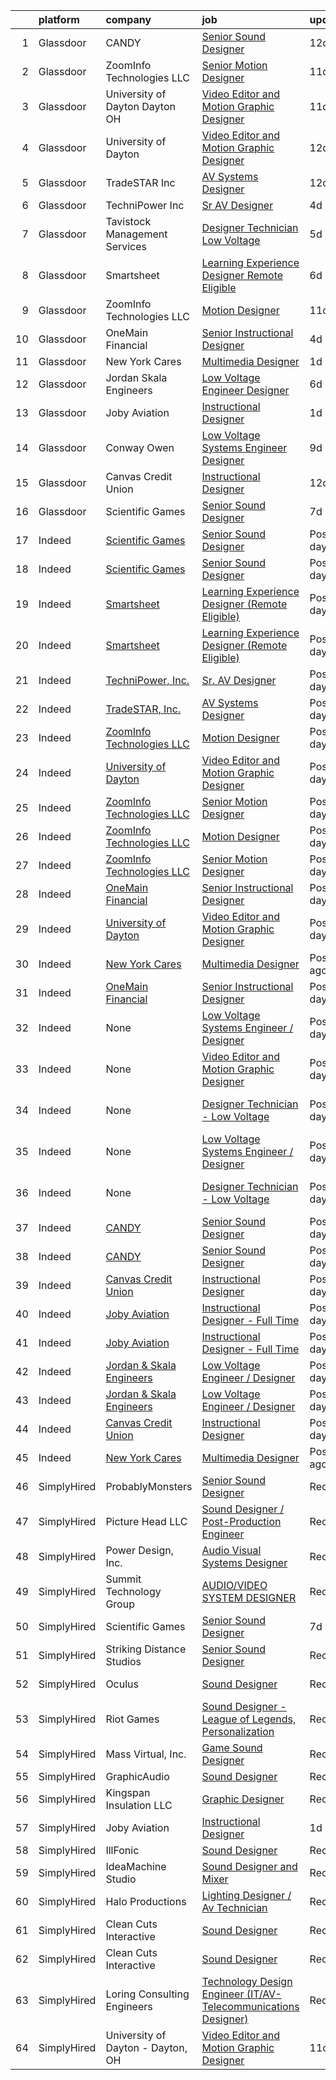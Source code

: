 

|    | platform    | company                                                                         | job                                                                                                                                                                                                                                                                                                                                                                                                                                                                                                                                                                                                                                                                                                                                                                                                                                                                                                    | update_time       | location                                             |
|---:|:------------|:--------------------------------------------------------------------------------|:-------------------------------------------------------------------------------------------------------------------------------------------------------------------------------------------------------------------------------------------------------------------------------------------------------------------------------------------------------------------------------------------------------------------------------------------------------------------------------------------------------------------------------------------------------------------------------------------------------------------------------------------------------------------------------------------------------------------------------------------------------------------------------------------------------------------------------------------------------------------------------------------------------|:------------------|:-----------------------------------------------------|
|  1 | Glassdoor   | CANDY                                                                           | [Senior Sound Designer](https://www.glassdoor.com/partner/jobListing.htm?pos=107&ao=1136043&s=58&guid=0000017e23d944009af410b928493501&src=GD_JOB_AD&t=SR&vt=w&cs=1_05a0b4ab&cb=1641278948841&jobListingId=1007523756545&jrtk=3-0-1fohtih8uu1dp801-1fohtih9bu1fq800-032916261ace96b0-)                                                                                                                                                                                                                                                                                                                                                                                                                                                                                                                                                                                                                 | 12d               | New York, NY                                         |
|  2 | Glassdoor   | ZoomInfo Technologies LLC                                                       | [Senior Motion Designer](https://www.glassdoor.com/partner/jobListing.htm?pos=116&ao=1136043&s=58&guid=0000017e23d944009af410b928493501&src=GD_JOB_AD&t=SR&vt=w&ea=1&cs=1_21e474fa&cb=1641278948842&jobListingId=1007525772522&jrtk=3-0-1fohtih8uu1dp801-1fohtih9bu1fq800-e43d7ae92d5e3182-)                                                                                                                                                                                                                                                                                                                                                                                                                                                                                                                                                                                                           | 11d               | Waltham, MA                                          |
|  3 | Glassdoor   | University of Dayton   Dayton  OH                                               | [Video Editor and Motion Graphic Designer](https://www.glassdoor.com/partner/jobListing.htm?pos=101&ao=1110586&s=58&guid=0000017e23d944009af410b928493501&src=GD_JOB_AD&t=SR&vt=w&cs=1_59c10760&cb=1641278948840&jobListingId=1007525186066&cpc=93B1EA6E25C5ADFD&jrtk=3-0-1fohtih8uu1dp801-1fohtih9bu1fq800-70f7e6ce32daee66--6NYlbfkN0CD3qj4KCfkSgLLQcWSkDrBc5ew-uU4TZbfnhjKCUcK7ESFv0xedWLg13K0jqn3QTe5G2KgpuzWiFG7b5FhIlR8iqe54X08WwRhmC5bDv2A14_TD6A6bgMrpjm1TFmnUPOH3e-gjy0xKuMZxEiLwq3hevOrHTvFS6q2z5xh4198M_8Gi6GCPEYlWu8FitCHxJ4-P18BvFbASJDONxoQEy-KL_5wViGwb9eF5QDPcMUekkOcxBFADNhgMP7jBRMB0MQ-IZGyzlSGebK-PTJ-iNq5Ww8lJqt7NE6c2v6FZIQLy9jhu-m0c-VxbipSo7X1brm1dDd_vIWQ_nc09YZwfoej-tz8GfaT8tGIAy_nz7M9Cy9uKpStaGJGBSVXxhNufkLqM6O3BszeFPi84h8GBnav_reHq_Q5oH6OVxjIBjYKU8n8W1WDKJg0U325Dh7Y2qxJzcLvYPoya4aPpWSI10Rh)                                                                         | 11d               | Dayton, OH                                           |
|  4 | Glassdoor   | University of Dayton                                                            | [Video Editor and Motion Graphic Designer](https://www.glassdoor.com/partner/jobListing.htm?pos=109&ao=1136043&s=58&guid=0000017e23d944009af410b928493501&src=GD_JOB_AD&t=SR&vt=w&cs=1_ed42a6d5&cb=1641278948841&jobListingId=1007523640754&jrtk=3-0-1fohtih8uu1dp801-1fohtih9bu1fq800-e81c8c88fb6b0092-)                                                                                                                                                                                                                                                                                                                                                                                                                                                                                                                                                                                              | 12d               | Dayton, OH                                           |
|  5 | Glassdoor   | TradeSTAR  Inc                                                                  | [AV Systems Designer](https://www.glassdoor.com/partner/jobListing.htm?pos=104&ao=1110586&s=58&guid=0000017e23d944009af410b928493501&src=GD_JOB_AD&t=SR&vt=w&ea=1&cs=1_97037054&cb=1641278948841&jobListingId=1007523756565&cpc=87A0A889578C8297&jrtk=3-0-1fohtih8uu1dp801-1fohtih9bu1fq800-499ab7be29b1360d--6NYlbfkN0BMlLwFQlzIeHqb3EUGmDxTgvwq9lhECUMn26vpEj4hXLeM7YRJeoQw8MOxG6CBAYlyTRYEU2cek6tmvN4OHzD0FfnKx7p0KMBNXDk8LqmAkwozhnqFhJLaeOPBKckVcN28-QVHHMSCNx93EowyZ7F7rPaSpCuCqlq4MaaNhtXoalvjwSeLAvKbbQ0loruacdglP0NIMi6Pr9_kU1_RXL_AOLZKEFKWkB3WnxghBSJuC4huPzmJk5gp-ql9oMqGKjhBI9eGFfuenP3z5w7P1vQvbIqNXAKb91AMWxazzYr7C2pqmAmQaA7FPCORCMxaTrW3s9N9SAs3L8Cng-8FWtr3E2bM-FfA5-g1QO_8zUfC_EGImMkoOBA6NjhstLnH7sFtQrkftA8o1ZaP5BzWBFsk5_jWZlqam2PmetVbyDgETsGoIJD3RbiZIqcY9zjU1ddbAYZYKmg6cSspYZV5p0UpCeXxheo7EXYvFqcgD-0iYLmPdp9oVsP3YIFrh4_GkqQ%3D)                                           | 12d               | Dallas, TX                                           |
|  6 | Glassdoor   | TechniPower  Inc                                                                | [Sr  AV Designer](https://www.glassdoor.com/partner/jobListing.htm?pos=106&ao=1110586&s=58&guid=0000017e23d944009af410b928493501&src=GD_JOB_AD&t=SR&vt=w&ea=1&cs=1_fb50594b&cb=1641278948841&jobListingId=1007535245583&cpc=334ABAF5D42DC775&jrtk=3-0-1fohtih8uu1dp801-1fohtih9bu1fq800-952b115a662557e1--6NYlbfkN0A7LAYSLqlkLy_r0i5tVNoFSGcucp6jV-tUu2JSK2vol0FUp-2GQjd4lbyycxyMG7Ez5nbL5T0u3iCsGka9vI7NVLj5HGducYclnP7Fo9iZPHAJhwSDGagsAB5h-ja7pfQ_6ZqdiObmFBNFiNhJKUO8coVBbU7Y_Cd9xkxAapPIfXsQSg04WYozkNjB7wdNLgYCuYzzDekF6g3kG0dpEiOQNpaCG_ZB5fIS82JByMgecMEPOUqoxsM6synYXET_1PhjtrPFzSaTA32joP_6lA4yjuOwklVHmDNQQ_FV4-HZhXNvdrTNAmpVWgFBE_YEf07qieLrnMWhW3YLE0VBCcIEkeQNoOHWVssyzMImpbi9d5XEp1oQV2Wj6Yya5J0GAmM6Iossfs3lGk6ySl0g_E3Mr0FpDv5AsuzZvWAy9SmtIBxx5UI5-U5a2IRzy7f_nBjhlzbSpi0Ncfp3v2wwOzHKLVekUnKu2ie53nokwjzrBZ-qe97w--fL5xhsBU_u53o4kU_51xD2B2ug7NAJ4MV_ZTv0EVEorWurUEcKKhl7pQ%3D%3D) | 4d                | West Valley City, UT                                 |
|  7 | Glassdoor   | Tavistock Management Services                                                   | [Designer Technician   Low Voltage](https://www.glassdoor.com/partner/jobListing.htm?pos=103&ao=1110586&s=58&guid=0000017e23d944009af410b928493501&src=GD_JOB_AD&t=SR&vt=w&ea=1&cs=1_ab340b2b&cb=1641278948841&jobListingId=1007533857172&cpc=0EE938385DA0F52C&jrtk=3-0-1fohtih8uu1dp801-1fohtih9bu1fq800-f0475c5b35989f37--6NYlbfkN0Af7IH--f52cTUDwFMUanxXcd3NiV5wYJyzlyk1G5yRESs7qkmAiffGbsA_s2gq9CXrmE21d_pqrYsOQFj27pZMtTzwvU0NHitTTwwz9XmebORUjq14dlt6E_qWSRvGuGcCv7qz2PtWEOSKcq2Bt3FD-wu_CPMGohj9LsxnBvDWQMv5fCMzPMcOzpgH1UWb_PzTxru9Cy_5chliiANFd78qDB02zbVMQXg-9RuVySo0gVYXmJF93s5Aq5gJTsvEUAjP5YAEZMZJoZmLGQBSlQYORMtHk-sJdv4Dctp-k2gGt4O3LULHusLisB1Tm2tyIB6pjyP1gaaDKOep8M3Hg29wAa6m2T2XTpHaR1zCsiQe3_fJJCRSUFw9LtO_V5oCAzK4kXwNVHfJWLNSD1ai0wg-MjEoNKXM-LftIKzEjJzN4HllONDULhosekaTUh-zVMXWLgE0UXyZWQ81stN1w7JP8lQstQ0McV7bhJFM0ZAVnd_t0hIDJcM4Hpe5QkFj3NE%3D)                             | 5d                | Orlando, FL                                          |
|  8 | Glassdoor   | Smartsheet                                                                      | [Learning Experience Designer  Remote Eligible ](https://www.glassdoor.com/partner/jobListing.htm?pos=114&ao=1136043&s=58&guid=0000017e23d944009af410b928493501&src=GD_JOB_AD&t=SR&vt=w&ea=1&cs=1_31c29061&cb=1641278948842&jobListingId=1007532777886&jrtk=3-0-1fohtih8uu1dp801-1fohtih9bu1fq800-9c2b9e53cbe404be-)                                                                                                                                                                                                                                                                                                                                                                                                                                                                                                                                                                                   | 6d                | Massachusetts                                        |
|  9 | Glassdoor   | ZoomInfo Technologies LLC                                                       | [Motion Designer](https://www.glassdoor.com/partner/jobListing.htm?pos=113&ao=1136043&s=58&guid=0000017e23d944009af410b928493501&src=GD_JOB_AD&t=SR&vt=w&ea=1&cs=1_115f19b6&cb=1641278948842&jobListingId=1007525918598&jrtk=3-0-1fohtih8uu1dp801-1fohtih9bu1fq800-0cf634688af08784-)                                                                                                                                                                                                                                                                                                                                                                                                                                                                                                                                                                                                                  | 11d               | Waltham, MA                                          |
| 10 | Glassdoor   | OneMain Financial                                                               | [Senior Instructional Designer](https://www.glassdoor.com/partner/jobListing.htm?pos=115&ao=1136043&s=58&guid=0000017e23d944009af410b928493501&src=GD_JOB_AD&t=SR&vt=w&cs=1_ae6b3fbc&cb=1641278948842&jobListingId=1007534776736&jrtk=3-0-1fohtih8uu1dp801-1fohtih9bu1fq800-fb40fe7442f87f9a-)                                                                                                                                                                                                                                                                                                                                                                                                                                                                                                                                                                                                         | 4d                | Baltimore, MD                                        |
| 11 | Glassdoor   | New York Cares                                                                  | [Multimedia Designer](https://www.glassdoor.com/partner/jobListing.htm?pos=105&ao=1110586&s=58&guid=0000017e23d944009af410b928493501&src=GD_JOB_AD&t=SR&vt=w&ea=1&cs=1_45d2527d&cb=1641278948841&jobListingId=1007538551480&cpc=451933188B21919D&jrtk=3-0-1fohtih8uu1dp801-1fohtih9bu1fq800-7ea7e0087bf49cd1--6NYlbfkN0BpAXB3UmxA5Jzv7kXMBbiD9KhP-My7lKEp4a2ErU9C88V6xNR7zCuJ1nmEhnuhwKlbgHT69L1VgkZSDNX5e9RnE0UwRib0z1luLWBWpDWZwr2sWkRSNlkRCY_BlnjyPonVZe4HTEFcq15f68WCiEgBjohZAcXwpTMMd3s4ut0dds1BJxBX9Bt42JrGlD1ZvUfea7PZu0MH_jIqsC_K-P43aBUMyCutjyM1HvtAC89qVQx8A-L97adpQQL9gJTV67UkxhUlLvsvwC4RXvChk_uYN6j_HiOhZe2QwckoQ_HSx4k3FbPB5WoQ91yTteNZDxa4iiGK6JU3xJE5xr8fbYTVXTbZ3BFIarj5bIuyheIXm4Ys-6EOabdyyZq96y2offwsVdg30W4wQcGcYFWPO-2O3ptC-3K9KBkVNZkhxt48-UTddyoWWkoVrrRgmywROBijrQmWImvlJ9QLFkHNkJnPPci2dWCkP8NtpxnnjRHywmlUyPdxdRT_)                                                         | 1d                | New York, NY                                         |
| 12 | Glassdoor   | Jordan   Skala Engineers                                                        | [Low Voltage Engineer   Designer](https://www.glassdoor.com/partner/jobListing.htm?pos=110&ao=1136043&s=58&guid=0000017e23d944009af410b928493501&src=GD_JOB_AD&t=SR&vt=w&cs=1_46d5404a&cb=1641278948841&jobListingId=1007532679148&jrtk=3-0-1fohtih8uu1dp801-1fohtih9bu1fq800-09cea0ace6e7c8b2-)                                                                                                                                                                                                                                                                                                                                                                                                                                                                                                                                                                                                       | 6d                | Norcross, GA                                         |
| 13 | Glassdoor   | Joby Aviation                                                                   | [Instructional Designer](https://www.glassdoor.com/partner/jobListing.htm?pos=102&ao=1110586&s=58&guid=0000017e23d944009af410b928493501&src=GD_JOB_AD&t=SR&vt=w&ea=1&cs=1_ee0b6a63&cb=1641278948840&jobListingId=1007538551250&cpc=214153447B1391FC&jrtk=3-0-1fohtih8uu1dp801-1fohtih9bu1fq800-490ce5a42a937a86--6NYlbfkN0CI2oZrZMBkLjhsIozcIzbpVtU-CbS7O9AQIs2Jx1nuQEXAyubn-M9t6Gl5VEv6h7cKkgfyCTU11ooGLhCBYaFtFvk7GVyan1HGLZcqSqVitk4TbskxdTOeyLVfHCDOf_HoCeq6yH1X3_Yc7YpW7JyQzb0BCqDSl07q8ZPY3prHVmXtEIuFqe03BIGyUTGYR1B_zP1OWNSNzhCxU4wD8FbjGpkSY0gevElDx3onGLg4uHdNZWDBqGS-h3KpEvatHAEG62-OJTuIBotFGHUeoj9Ly_p8WStmbB-0XgUXvcDvDayDHSS_m_WmBbey1x4SgLQCwVNwqCtq09l5bKRwjhRyofgjjpIiRG8xH3JMGKO2WV2eLmEb4R87lnsASFaR9R-e7TFgAmtLBwrAUUDuqbD5zVUA9I9IhPc1aFu6P6bTNy1QybKFZhoOaQlEN1E-VJY2gNxDicsJ3U11OYDCIYuLegUMVwdo4QDLQNHllfDO3kFy1Jqxw6LI)                                                      | 1d                | Marina, CA                                           |
| 14 | Glassdoor   | Conway   Owen                                                                   | [Low Voltage Systems Engineer   Designer](https://www.glassdoor.com/partner/jobListing.htm?pos=112&ao=1136043&s=58&guid=0000017e23d944009af410b928493501&src=GD_JOB_AD&t=SR&vt=w&cs=1_81416ed7&cb=1641278948842&jobListingId=1007528346625&jrtk=3-0-1fohtih8uu1dp801-1fohtih9bu1fq800-c244644653f0049c-)                                                                                                                                                                                                                                                                                                                                                                                                                                                                                                                                                                                               | 9d                | Alpharetta, GA                                       |
| 15 | Glassdoor   | Canvas Credit Union                                                             | [Instructional Designer](https://www.glassdoor.com/partner/jobListing.htm?pos=111&ao=1136043&s=58&guid=0000017e23d944009af410b928493501&src=GD_JOB_AD&t=SR&vt=w&ea=1&cs=1_12aa3ea3&cb=1641278948842&jobListingId=1007524090803&jrtk=3-0-1fohtih8uu1dp801-1fohtih9bu1fq800-03d84a0546e4718f-)                                                                                                                                                                                                                                                                                                                                                                                                                                                                                                                                                                                                           | 12d               | Lone Tree, CO                                        |
| 16 | Glassdoor   | Scientific Games                                                                | [Senior Sound Designer](https://www.glassdoor.com/partner/jobListing.htm?pos=108&ao=1136043&s=58&guid=0000017e23d944009af410b928493501&src=GD_JOB_AD&t=SR&vt=w&cs=1_7c5e2120&cb=1641278948841&jobListingId=1007531104572&jrtk=3-0-1fohtih8uu1dp801-1fohtih9bu1fq800-366b5c491984eeed-)                                                                                                                                                                                                                                                                                                                                                                                                                                                                                                                                                                                                                 | 7d                | Reno, NV                                             |
| 17 | Indeed      | [Scientific Games](https://www.indeed.com/cmp/Scientific-Games)                 | [Senior Sound Designer](https://www.indeed.com/rc/clk?jk=366b5c491984eeed&fccid=c84a7d17b9b1910b&vjs=3)                                                                                                                                                                                                                                                                                                                                                                                                                                                                                                                                                                                                                                                                                                                                                                                                | Posted7 days ago  | Reno, NV                                             |
| 18 | Indeed      | [Scientific Games](https://www.indeed.com/cmp/Scientific-Games)                 | [Senior Sound Designer](https://www.indeed.com/rc/clk?jk=366b5c491984eeed&fccid=c84a7d17b9b1910b&vjs=3)                                                                                                                                                                                                                                                                                                                                                                                                                                                                                                                                                                                                                                                                                                                                                                                                | Posted7 days ago  | Reno, NV                                             |
| 19 | Indeed      | [Smartsheet](https://www.indeed.com/cmp/Smartsheet)                             | [Learning Experience Designer (Remote Eligible)](https://www.indeed.com/rc/clk?jk=9c2b9e53cbe404be&fccid=af76a8783f0afba1&vjs=3)                                                                                                                                                                                                                                                                                                                                                                                                                                                                                                                                                                                                                                                                                                                                                                       | Posted6 days ago  | Massachusetts•Remote                                 |
| 20 | Indeed      | [Smartsheet](https://www.indeed.com/cmp/Smartsheet)                             | [Learning Experience Designer (Remote Eligible)](https://www.indeed.com/rc/clk?jk=9c2b9e53cbe404be&fccid=af76a8783f0afba1&vjs=3)                                                                                                                                                                                                                                                                                                                                                                                                                                                                                                                                                                                                                                                                                                                                                                       | Posted6 days ago  | Massachusetts•Remote                                 |
| 21 | Indeed      | [TechniPower, Inc.](https://www.indeed.com/cmp/Technipower,-Inc.)               | [Sr. AV Designer](https://www.indeed.com/pagead/clk?mo=r&ad=-6NYlbfkN0A7LAYSLqlkLy_r0i5tVNoFSGcucp6jV-tUu2JSK2vol0FUp-2GQjd4lbyycxyMG7Ez5nbL5T0u3iCsGka9vI7NVLj5HGducYclnP7Fo9iZPHAJhwSDGagsAB5h-ja7pfQ_6ZqdiObmFIke5Nd_68AHQi92kxJaMqyzADAxoRBhRKXWf2qbNx8D0j6_TK5FFfB_1uB9ksaaF_ueVo96vpcftQIBNIUmQgfdf-_8Y_ozeQerD47R0mMy2Qv5ae0z4ghhkShUXC2Z3hk6ij3jbjKIfORNotB8ZHeUAYCYlpikB7pJlXcaGE7GuGE1bTiEXRfA5O0Q7xEFWDm_hJe_Z1NMOiBmO2lAVZPpXkVfWg-5STxc-bMtgsr5qrp45odX5uj_Yu7CF2rl7bqASnoGiAyWMTiVhLhd4BFOpvNHv_29v9_JCx4tnTSG_-6YKv16EFfzvurwxo-zAOkvJkWc2j6GVoVOAcbXLAl0Je5jfrWDZODaeWyAybBxfMRCxdA0rPOYjMMsZAFv6ZSIVTLSVsT0&p=14&fvj=0&vjs=3)                                                                                                                                                                                                                                                         | Posted4 days ago  | West Valley City, UT                                 |
| 22 | Indeed      | [TradeSTAR, Inc.](https://www.indeed.com/cmp/Tradestar-Inc.)                    | [AV Systems Designer](https://www.indeed.com/pagead/clk?mo=r&ad=-6NYlbfkN0BMlLwFQlzIeHqb3EUGmDxTgvwq9lhECUMn26vpEj4hXLeM7YRJeoQw8MOxG6CBAYlyTRYEU2cek6tmvN4OHzD0FfnKx7p0KMBNXDk8LqmAkwozhnqFhJLaeOPBKckVcN28-QVHHMSCNx93EowyZ7F73z9Ho2MgxQ8XEhDIAPs0Fe4poo9ouuIB_AivYFXq8r9o1l5DyC5520Qj2Cdvrd6HIaQXnA7prwSRXVzyDwUZpIw27WX76hUwrMcauOzA6Fhq_ndHbPNvqk1O4hmU4549eW8TUxKlO0CTeiTGDmyS3T0miyBVodQ_3f-ZI9rBJywd_sDOlrNBWvnbHXfmgLS1DtjeB0daRTgju22STuYb8uyOIQl1koKo4Vb6TMdI3RpeLpDyo1D9uY-nnOQMJfBwFT2GI78YLlIfH6gIoG4ZwdulYjP6qln9BsKfb7o6c-uGVIblnClXnvTcrB-cdw_MO81Keyf-Q5FYlthIkq0gfg==&p=13&fvj=1&vjs=3)                                                                                                                                                                                                                                                                                             | Posted12 days ago | Dallas, TX                                           |
| 23 | Indeed      | [ZoomInfo Technologies LLC](https://www.indeed.com/cmp/Zoominfo)                | [Motion Designer](https://www.indeed.com/rc/clk?jk=0cf634688af08784&fccid=56c25448bab54e90&vjs=3)                                                                                                                                                                                                                                                                                                                                                                                                                                                                                                                                                                                                                                                                                                                                                                                                      | Posted11 days ago | Waltham, MA                                          |
| 24 | Indeed      | [University of Dayton](https://www.indeed.com/cmp/University-of-Dayton)         | [Video Editor and Motion Graphic Designer](https://www.indeed.com/rc/clk?jk=e81c8c88fb6b0092&fccid=f2c4f34c75d0143a&vjs=3)                                                                                                                                                                                                                                                                                                                                                                                                                                                                                                                                                                                                                                                                                                                                                                             | Posted12 days ago | Dayton, OH 45469 (University Park area)              |
| 25 | Indeed      | [ZoomInfo Technologies LLC](https://www.indeed.com/cmp/Zoominfo)                | [Senior Motion Designer](https://www.indeed.com/rc/clk?jk=e43d7ae92d5e3182&fccid=56c25448bab54e90&vjs=3)                                                                                                                                                                                                                                                                                                                                                                                                                                                                                                                                                                                                                                                                                                                                                                                               | Posted11 days ago | Waltham, MA                                          |
| 26 | Indeed      | [ZoomInfo Technologies LLC](https://www.indeed.com/cmp/Zoominfo)                | [Motion Designer](https://www.indeed.com/rc/clk?jk=0cf634688af08784&fccid=56c25448bab54e90&vjs=3)                                                                                                                                                                                                                                                                                                                                                                                                                                                                                                                                                                                                                                                                                                                                                                                                      | Posted11 days ago | Waltham, MA                                          |
| 27 | Indeed      | [ZoomInfo Technologies LLC](https://www.indeed.com/cmp/Zoominfo)                | [Senior Motion Designer](https://www.indeed.com/rc/clk?jk=e43d7ae92d5e3182&fccid=56c25448bab54e90&vjs=3)                                                                                                                                                                                                                                                                                                                                                                                                                                                                                                                                                                                                                                                                                                                                                                                               | Posted11 days ago | Waltham, MA                                          |
| 28 | Indeed      | [OneMain Financial](https://www.indeed.com/cmp/Onemain)                         | [Senior Instructional Designer](https://www.indeed.com/rc/clk?jk=fb40fe7442f87f9a&fccid=2e65a8199f31f834&vjs=3)                                                                                                                                                                                                                                                                                                                                                                                                                                                                                                                                                                                                                                                                                                                                                                                        | Posted4 days ago  | Baltimore, MD                                        |
| 29 | Indeed      | [University of Dayton](https://www.indeed.com/cmp/University-of-Dayton)         | [Video Editor and Motion Graphic Designer](https://www.indeed.com/rc/clk?jk=e81c8c88fb6b0092&fccid=f2c4f34c75d0143a&vjs=3)                                                                                                                                                                                                                                                                                                                                                                                                                                                                                                                                                                                                                                                                                                                                                                             | Posted12 days ago | Dayton, OH 45469 (University Park area)              |
| 30 | Indeed      | [New York Cares](https://www.indeed.com/cmp/New-York-Cares)                     | [Multimedia Designer](https://www.indeed.com/company/New-York-Cares/jobs/Multimedia-Designer-7ea7e0087bf49cd1?fccid=64598d8ec2459318&vjs=3)                                                                                                                                                                                                                                                                                                                                                                                                                                                                                                                                                                                                                                                                                                                                                            | Posted1 day ago   | New York, NY•Remote                                  |
| 31 | Indeed      | [OneMain Financial](https://www.indeed.com/cmp/Onemain)                         | [Senior Instructional Designer](https://www.indeed.com/rc/clk?jk=fb40fe7442f87f9a&fccid=2e65a8199f31f834&vjs=3)                                                                                                                                                                                                                                                                                                                                                                                                                                                                                                                                                                                                                                                                                                                                                                                        | Posted4 days ago  | Baltimore, MD                                        |
| 32 | Indeed      | None                                                                            | [Low Voltage Systems Engineer / Designer](https://www.indeed.com/rc/clk?jk=c244644653f0049c&fccid=dfab47f151945a41&vjs=3)                                                                                                                                                                                                                                                                                                                                                                                                                                                                                                                                                                                                                                                                                                                                                                              | Posted9 days ago  | Alpharetta, GA                                       |
| 33 | Indeed      | None                                                                            | [Video Editor and Motion Graphic Designer](https://www.indeed.com/pagead/clk?mo=r&ad=-6NYlbfkN0CD3qj4KCfkSgLLQcWSkDrBc5ew-uU4TZbfnhjKCUcK7ESFv0xedWLg13K0jqn3QTe5G2KgpuzWiFG7b5FhIlR8iqe54X08WwRhmC5bDv2A14_TD6A6bgMrpjm1TFmnUPOH3e-gjy0xKvel5bY-env3p9il8pabqQ65uq6eJdJJ2X3dyHL1VCkjp8LPpD2ggocnOWoXr_vQG-oSRt733kHqDi180TyxzGIVRSsfhct-DfxUMuejui_s-DzpxUQiXxQgSFXA6Iz98Q5s92StPmM8IDUWHEjYahcI_BZKN0A2YWuYzA-gY_5RAs1NpNTiHbAcZcDT-Ms1fnaXk_dSL_M_s_Ep0pTU9NnWp2Bq4q3y_P9S1kFJy5u0iNDEUuPJAncOnFF15PBWOZmmJnXDS1cF5Wqk5v1fz043ToMbpFURX3pJOLWOXsmEAwy1OHsOkc8=&p=5&fvj=0&vjs=3)                                                                                                                                                                                                                                                                                                                     | Posted11 days ago | Dayton, OH 45469                                     |
| 34 | Indeed      | None                                                                            | [Designer Technician - Low Voltage](https://www.indeed.com/company/Tavistock-Management-Services/jobs/Designer-Technician-f0475c5b35989f37?fccid=2f1cae4c925485e1&vjs=3)                                                                                                                                                                                                                                                                                                                                                                                                                                                                                                                                                                                                                                                                                                                               | Posted5 days ago  | Orlando, FL 32827 (Northlake Park at Lake Nona area) |
| 35 | Indeed      | None                                                                            | [Low Voltage Systems Engineer / Designer](https://www.indeed.com/rc/clk?jk=c244644653f0049c&fccid=dfab47f151945a41&vjs=3)                                                                                                                                                                                                                                                                                                                                                                                                                                                                                                                                                                                                                                                                                                                                                                              | Posted9 days ago  | Alpharetta, GA                                       |
| 36 | Indeed      | None                                                                            | [Designer Technician - Low Voltage](https://www.indeed.com/company/Tavistock-Management-Services/jobs/Designer-Technician-f0475c5b35989f37?fccid=2f1cae4c925485e1&vjs=3)                                                                                                                                                                                                                                                                                                                                                                                                                                                                                                                                                                                                                                                                                                                               | Posted5 days ago  | Orlando, FL 32827 (Northlake Park at Lake Nona area) |
| 37 | Indeed      | [CANDY](https://www.indeed.com/cmp/Candy)                                       | [Senior Sound Designer](https://www.indeed.com/rc/clk?jk=032916261ace96b0&fccid=0f79ba0da20c3604&vjs=3)                                                                                                                                                                                                                                                                                                                                                                                                                                                                                                                                                                                                                                                                                                                                                                                                | Posted12 days ago | New York, NY                                         |
| 38 | Indeed      | [CANDY](https://www.indeed.com/cmp/Candy)                                       | [Senior Sound Designer](https://www.indeed.com/rc/clk?jk=032916261ace96b0&fccid=0f79ba0da20c3604&vjs=3)                                                                                                                                                                                                                                                                                                                                                                                                                                                                                                                                                                                                                                                                                                                                                                                                | Posted12 days ago | New York, NY                                         |
| 39 | Indeed      | [Canvas Credit Union](https://www.indeed.com/cmp/Canvas-Credit-Union)           | [Instructional Designer](https://www.indeed.com/company/Canvas-Credit-Union/jobs/Instructional-Designer-03d84a0546e4718f?fccid=d99bd3f291e723e0&vjs=3)                                                                                                                                                                                                                                                                                                                                                                                                                                                                                                                                                                                                                                                                                                                                                 | Posted12 days ago | Lone Tree, CO 80124                                  |
| 40 | Indeed      | [Joby Aviation](https://www.indeed.com/cmp/Joby-Aviation)                       | [Instructional Designer - Full Time](https://www.indeed.com/rc/clk?jk=8da12b9479e2b66f&fccid=4922aa0d050a55de&vjs=3)                                                                                                                                                                                                                                                                                                                                                                                                                                                                                                                                                                                                                                                                                                                                                                                   | Posted8 days ago  | Marina, CA 93933+1 location                          |
| 41 | Indeed      | [Joby Aviation](https://www.indeed.com/cmp/Joby-Aviation)                       | [Instructional Designer - Full Time](https://www.indeed.com/rc/clk?jk=8da12b9479e2b66f&fccid=4922aa0d050a55de&vjs=3)                                                                                                                                                                                                                                                                                                                                                                                                                                                                                                                                                                                                                                                                                                                                                                                   | Posted8 days ago  | Marina, CA 93933+1 location                          |
| 42 | Indeed      | [Jordan & Skala Engineers](https://www.indeed.com/cmp/Jordan-&-Skala-Engineers) | [Low Voltage Engineer / Designer](https://www.indeed.com/rc/clk?jk=09cea0ace6e7c8b2&fccid=0c61d14ab2319ab1&vjs=3)                                                                                                                                                                                                                                                                                                                                                                                                                                                                                                                                                                                                                                                                                                                                                                                      | Posted6 days ago  | Norcross, GA 30093                                   |
| 43 | Indeed      | [Jordan & Skala Engineers](https://www.indeed.com/cmp/Jordan-&-Skala-Engineers) | [Low Voltage Engineer / Designer](https://www.indeed.com/rc/clk?jk=09cea0ace6e7c8b2&fccid=0c61d14ab2319ab1&vjs=3)                                                                                                                                                                                                                                                                                                                                                                                                                                                                                                                                                                                                                                                                                                                                                                                      | Posted6 days ago  | Norcross, GA 30093                                   |
| 44 | Indeed      | [Canvas Credit Union](https://www.indeed.com/cmp/Canvas-Credit-Union)           | [Instructional Designer](https://www.indeed.com/company/Canvas-Credit-Union/jobs/Instructional-Designer-03d84a0546e4718f?fccid=d99bd3f291e723e0&vjs=3)                                                                                                                                                                                                                                                                                                                                                                                                                                                                                                                                                                                                                                                                                                                                                 | Posted12 days ago | Lone Tree, CO 80124                                  |
| 45 | Indeed      | [New York Cares](https://www.indeed.com/cmp/New-York-Cares)                     | [Multimedia Designer](https://www.indeed.com/company/New-York-Cares/jobs/Multimedia-Designer-7ea7e0087bf49cd1?fccid=64598d8ec2459318&vjs=3)                                                                                                                                                                                                                                                                                                                                                                                                                                                                                                                                                                                                                                                                                                                                                            | Posted1 day ago   | New York, NY•Remote                                  |
| 46 | SimplyHired | ProbablyMonsters                                                                | [Senior Sound Designer](https://www.simplyhired.com/job/q2lux66hxj66ZpI8JOtNPC_OdongaSVWG7Fbs05uhrDq5xK3Jv933w?q=sound+designer)                                                                                                                                                                                                                                                                                                                                                                                                                                                                                                                                                                                                                                                                                                                                                                       | Recently          | Bellevue, WA                                         |
| 47 | SimplyHired | Picture Head LLC                                                                | [Sound Designer / Post-Production Engineer](https://www.simplyhired.com/job/XRgHOp2IrZX0Cc_cao1fF4VaPKhyl_HYvYn4sIp3YjNfMx6aZK7Ryg?q=sound+designer)                                                                                                                                                                                                                                                                                                                                                                                                                                                                                                                                                                                                                                                                                                                                                   | Recently          | Seattle, WA                                          |
| 48 | SimplyHired | Power Design, Inc.                                                              | [Audio Visual Systems Designer](https://www.simplyhired.com/job/czaV0a_WKwB6VhTfxqF4T1qeJCjsV1nUtGt02TduoMHu-A0d3XizdA?q=sound+designer)                                                                                                                                                                                                                                                                                                                                                                                                                                                                                                                                                                                                                                                                                                                                                               | Recently          | Saint Petersburg, FL                                 |
| 49 | SimplyHired | Summit Technology Group                                                         | [AUDIO/VIDEO SYSTEM DESIGNER](https://www.simplyhired.com/job/jZZFgmG-LqLvm_eCuU0n5GSGMLRUJsUdba1MlBazncebIjmUR-8Oqg?q=sound+designer)                                                                                                                                                                                                                                                                                                                                                                                                                                                                                                                                                                                                                                                                                                                                                                 | Recently          | Santa Rosa, CA                                       |
| 50 | SimplyHired | Scientific Games                                                                | [Senior Sound Designer](https://www.simplyhired.com/job/59_gTtPG3yWAlPwVA10BqYAYEGtgrgLCNTK2WEmcAbTlQz34cotWrw?q=sound+designer)                                                                                                                                                                                                                                                                                                                                                                                                                                                                                                                                                                                                                                                                                                                                                                       | 7d                | Reno, NV                                             |
| 51 | SimplyHired | Striking Distance Studios                                                       | [Senior Sound Designer](https://www.simplyhired.com/job/Fq_ko0u_Hl0JKnb0jRkZl7AfbcDlT6bfk2yvkV5Xqw907ylHkgn2Mg?q=sound+designer)                                                                                                                                                                                                                                                                                                                                                                                                                                                                                                                                                                                                                                                                                                                                                                       | Recently          | San Ramon, CA                                        |
| 52 | SimplyHired | Oculus                                                                          | [Sound Designer](https://www.simplyhired.com/job/F12HGY0a4rJ4Sj8DJWY1aGRSe2Q-5rAHdnY2k7PGOGVhAaydaWHu1Q?q=sound+designer)                                                                                                                                                                                                                                                                                                                                                                                                                                                                                                                                                                                                                                                                                                                                                                              | Recently          | Seattle, WA +5 locations                             |
| 53 | SimplyHired | Riot Games                                                                      | [Sound Designer - League of Legends, Personalization](https://www.simplyhired.com/job/46yUHbdNzZ1dg8hf1dHmqiascAoHXcYG9nmzUAWxEUbGczg7Dw20NA?q=sound+designer)                                                                                                                                                                                                                                                                                                                                                                                                                                                                                                                                                                                                                                                                                                                                         | Recently          | Los Angeles, CA                                      |
| 54 | SimplyHired | Mass Virtual, Inc.                                                              | [Game Sound Designer](https://www.simplyhired.com/job/toe4bM7TUmDz6tPK3nrKGeUloasjTKIzje9w00WX2Fc7oOhL29b4ZA?q=sound+designer)                                                                                                                                                                                                                                                                                                                                                                                                                                                                                                                                                                                                                                                                                                                                                                         | Recently          | Orlando, FL                                          |
| 55 | SimplyHired | GraphicAudio                                                                    | [Sound Designer](https://www.simplyhired.com/job/P0QJN3V4B0PsonTrH1keIBmuhyOPeRGGU0VcrEVqzMX_OYeWXrNmDA?q=sound+designer)                                                                                                                                                                                                                                                                                                                                                                                                                                                                                                                                                                                                                                                                                                                                                                              | Recently          | Rockville, MD                                        |
| 56 | SimplyHired | Kingspan Insulation LLC                                                         | [Graphic Designer](https://www.simplyhired.com/job/FGZgggp-nbJEBayWbz6Opq9vZl623vdD85u3FuaxDRemZEDtDQCVfw?q=sound+designer)                                                                                                                                                                                                                                                                                                                                                                                                                                                                                                                                                                                                                                                                                                                                                                            | Recently          | Atlanta, GA                                          |
| 57 | SimplyHired | Joby Aviation                                                                   | [Instructional Designer](https://www.simplyhired.com/job/-kkq5alwac1nfoqZSeGyRSGwV6A4qGefCTVUIjfs9DzV-soS1ZzUEg?q=sound+designer)                                                                                                                                                                                                                                                                                                                                                                                                                                                                                                                                                                                                                                                                                                                                                                      | 1d                | Marina, CA                                           |
| 58 | SimplyHired | IllFonic                                                                        | [Sound Designer](https://www.simplyhired.com/job/EneUeTxAZ-tKSofaIv-pc4g7p5MJITnRqw01A3ahNR-n2QeD7KTUgw?q=sound+designer)                                                                                                                                                                                                                                                                                                                                                                                                                                                                                                                                                                                                                                                                                                                                                                              | Recently          | United States                                        |
| 59 | SimplyHired | IdeaMachine Studio                                                              | [Sound Designer and Mixer](https://www.simplyhired.com/job/3_cnKWbKCzfz8K406esix9aXeGkS2iLw6vp3jwYHfDLUWBO0TV9GDQ?q=sound+designer)                                                                                                                                                                                                                                                                                                                                                                                                                                                                                                                                                                                                                                                                                                                                                                    | Recently          | San Francisco, CA                                    |
| 60 | SimplyHired | Halo Productions                                                                | [Lighting Designer / Av Technician](https://www.simplyhired.com/job/RFfqDvpcv7HusIYdcqP5pMYFRfTfc8g4oqvQOFZucXQ4hIXQeLfkQw?q=sound+designer)                                                                                                                                                                                                                                                                                                                                                                                                                                                                                                                                                                                                                                                                                                                                                           | Recently          | United States                                        |
| 61 | SimplyHired | Clean Cuts Interactive                                                          | [Sound Designer](https://www.simplyhired.com/job/I53Urb_hU1DOHqiV0Cee8akGU7sT29JUtn5q-Xm4cBXHcO-1aLQJ-w?q=sound+designer)                                                                                                                                                                                                                                                                                                                                                                                                                                                                                                                                                                                                                                                                                                                                                                              | Recently          | Remote                                               |
| 62 | SimplyHired | Clean Cuts Interactive                                                          | [Sound Designer](https://www.simplyhired.com/job/I53Urb_hU1DOHqiV0Cee8akGU7sT29JUtn5q-Xm4cBXHcO-1aLQJ-w?q=sound+designer)                                                                                                                                                                                                                                                                                                                                                                                                                                                                                                                                                                                                                                                                                                                                                                              | Recently          | Remote                                               |
| 63 | SimplyHired | Loring Consulting Engineers                                                     | [Technology Design Engineer (IT/AV-Telecommunications Designer)](https://www.simplyhired.com/job/MizU4PBMZ6J-TRiBIVLu4kVj1sD6ZgZBJ_YKC76xC2ouVix1dZ_FYQ?q=sound+designer)                                                                                                                                                                                                                                                                                                                                                                                                                                                                                                                                                                                                                                                                                                                              | Recently          | New York, NY                                         |
| 64 | SimplyHired | University of Dayton - Dayton, OH                                               | [Video Editor and Motion Graphic Designer](https://www.simplyhired.com/job/JZ9Oo-ufSyue4SHXS9ojH1ndyKX9AnWVEes9F590uUlANbdLdyFuJg?q=sound+designer)                                                                                                                                                                                                                                                                                                                                                                                                                                                                                                                                                                                                                                                                                                                                                    | 11d               | Dayton, OH                                           |
